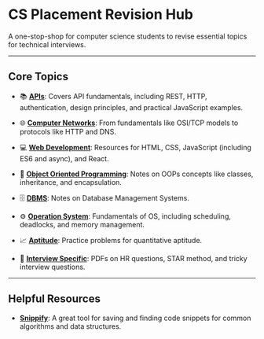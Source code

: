 # CS Placement Revision Hub

A one-stop-shop for computer science students to revise essential topics for technical interviews.

---

## Core Topics

- 📚 **[APIs](./APIs/)**: Covers API fundamentals, including REST, HTTP, authentication, design principles, and practical JavaScript examples.

- 🌐 **[Computer Networks](./Computer-Networks/)**: From fundamentals like OSI/TCP models to protocols like HTTP and DNS.

- 💻 **[Web Development](./Web%20dev/)**: Resources for HTML, CSS, JavaScript (including ES6 and async), and React.

- 🧠 **[Object Oriented Programming](./Object%20Oriented%20Programming/)**: Notes on OOPs concepts like classes, inheritance, and encapsulation.

- 🗄️ **[DBMS](./DBMS/)**: Notes on Database Management Systems.

- ⚙️ **[Operation System](./Operation%20System/)**: Fundamentals of OS, including scheduling, deadlocks, and memory management.

- 📈 **[Aptitude](./Aptitude/)**: Practice problems for quantitative aptitude.

- 📄 **[Interview Specific](./Interview%20Specific/)**: PDFs on HR questions, STAR method, and tricky interview questions.

---

## Helpful Resources

- **[Snippify](https://snippify-web.firebaseapp.com/)**: A great tool for saving and finding code snippets for common algorithms and data structures.